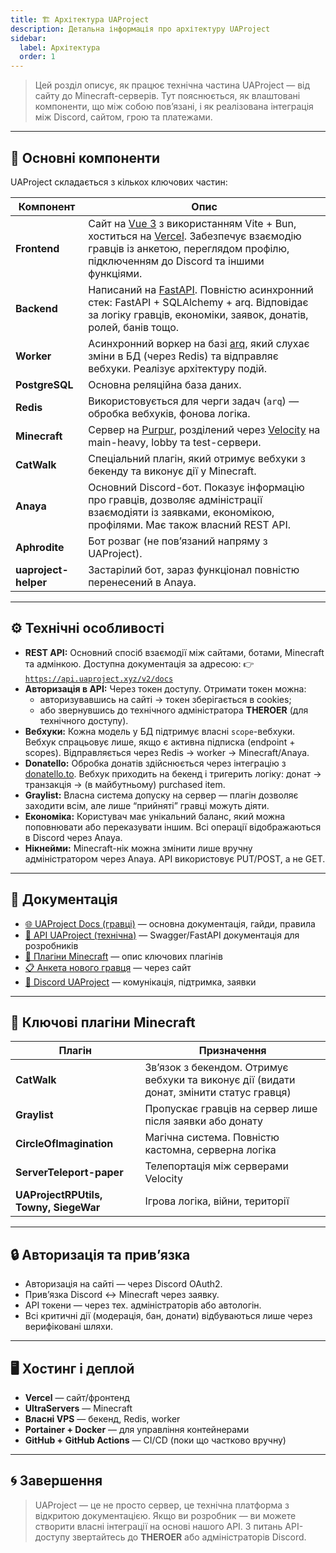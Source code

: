 ```yaml
---
title: 🏗️ Архітектура UAProject
description: Детальна інформація про архітектуру UAProject
sidebar:
  label: Архітектура
  order: 1
---
```


> Цей розділ описує, як працює технічна частина UAProject — від сайту до Minecraft-серверів. Тут пояснюється, як влаштовані компоненти, що між собою пов’язані, і як реалізована інтеграція між Discord, сайтом, грою та платежами.

---

## 🔹 Основні компоненти

UAProject складається з кількох ключових частин:

| Компонент       | Опис |
|------------------|------|
| **Frontend**     | Сайт на [Vue 3](https://vuejs.org/) з використанням Vite + Bun, хоститься на [Vercel](https://vercel.com/). Забезпечує взаємодію гравців із анкетою, переглядом профілю, підключенням до Discord та іншими функціями. |
| **Backend**      | Написаний на [FastAPI](https://fastapi.tiangolo.com/). Повністю асинхронний стек: FastAPI + SQLAlchemy + arq. Відповідає за логіку гравців, економіки, заявок, донатів, ролей, банів тощо. |
| **Worker**       | Асинхронний воркер на базі [arq](https://github.com/samuelcolvin/arq), який слухає зміни в БД (через Redis) та відправляє вебхуки. Реалізує архітектуру подій. |
| **PostgreSQL**   | Основна реляційна база даних. |
| **Redis**        | Використовується для черги задач (`arq`) — обробка вебхуків, фонова логіка. |
| **Minecraft**    | Сервер на [Purpur](https://purpurmc.org/), розділений через [Velocity](https://velocitypowered.com/) на main-heavy, lobby та test-сервери. |
| **CatWalk**      | Спеціальний плагін, який отримує вебхуки з бекенду та виконує дії у Minecraft. |
| **Anaya**        | Основний Discord-бот. Показує інформацію про гравців, дозволяє адміністрації взаємодіяти із заявками, економікою, профілями. Має також власний REST API. |
| **Aphrodite**    | Бот розваг (не пов’язаний напряму з UAProject). |
| **uaproject-helper** | Застарілий бот, зараз функціонал повністю перенесений в Anaya. |

---

## ⚙️ Технічні особливості

- **REST API:** Основний спосіб взаємодії між сайтами, ботами, Minecraft та адмінкою. Доступна документація за адресою:
  👉 [`https://api.uaproject.xyz/v2/docs`](https://api.uaproject.xyz/v2/docs)
- **Авторизація в API:** Через токен доступу. Отримати токен можна:
  - авторизувавшись на сайті → токен зберігається в cookies;
  - або звернувшись до технічного адміністратора **THEROER** (для технічного доступу).
- **Вебхуки:** Кожна модель у БД підтримує власні `scope`-вебхуки. Вебхук спрацьовує лише, якщо є активна підписка (endpoint + scopes). Відправляється через Redis → worker → Minecraft/Anaya.
- **Donatello:** Обробка донатів здійснюється через інтеграцію з [donatello.to](https://donatello.to/). Вебхук приходить на бекенд і тригерить логіку: донат → транзакція → (в майбутньому) purchased item.
- **Graylist:** Власна система допуску на сервер — плагін дозволяє заходити всім, але лише “прийняті” гравці можуть діяти.
- **Економіка:** Користувач має унікальний баланс, який можна поповнювати або переказувати іншим. Всі операції відображаються в Discord через Anaya.
- **Нікнейми:** Minecraft-нік можна змінити лише вручну адміністратором через Anaya. API використовує PUT/POST, а не GET.

---

## 📖 Документація

- [🌐 UAProject Docs (гравці)](https://docs.uaproject.xyz) — основна документація, гайди, правила
- [🧠 API UAProject (технічна)](https://api.uaproject.xyz/v2/docs) — Swagger/FastAPI документація для розробників
- [🧩 Плагіни Minecraft](https://docs.uaproject.xyz/guides/plugins/) — опис ключових плагінів
- [📋 Анкета нового гравця](https://uaproject.xyz/) — через сайт
- [💬 Discord UAProject](https://discord.gg/uaproject) — комунікація, підтримка, заявки

---

## 🧱 Ключові плагіни Minecraft

| Плагін | Призначення |
|--------|-------------|
| **CatWalk** | Зв’язок з бекендом. Отримує вебхуки та виконує дії (видати донат, змінити статус гравця) |
| **Graylist** | Пропускає гравців на сервер лише після заявки або донату |
| **CircleOfImagination** | Магічна система. Повністю кастомна, серверна логіка |
| **ServerTeleport-paper** | Телепортація між серверами Velocity |
| **UAProjectRPUtils, Towny, SiegeWar** | Ігрова логіка, війни, території |

---

## 🔒 Авторизація та прив’язка

- Авторизація на сайті — через Discord OAuth2.
- Прив’язка Discord ↔ Minecraft через заявку.
- API токени — через тех. адміністраторів або автологін.
- Всі критичні дії (модерація, бан, донати) відбуваються лише через верифіковані шляхи.

---

## 🖥️ Хостинг і деплой

- **Vercel** — сайт/фронтенд
- **UltraServers** — Minecraft
- **Власні VPS** — бекенд, Redis, worker
- **Portainer + Docker** — для управління контейнерами
- **GitHub + GitHub Actions** — CI/CD (поки що частково вручну)

---

## 🌀 Завершення

> UAProject — це не просто сервер, це технічна платформа з відкритою документацією. Якщо ви розробник — ви можете створити власні інтеграції на основі нашого API.
> З питань API-доступу звертайтесь до **THEROER** або адміністраторів Discord.